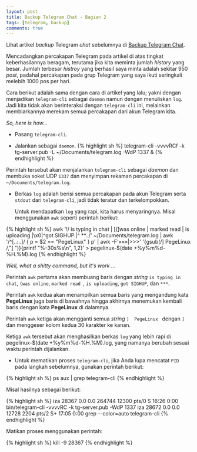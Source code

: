 ```yaml
---
layout: post
title: Backup Telegram Chat - Bagian 2
tags: [telegram, backup]
comments: true
---
```


Lihat artikel *backup* Telegram *chat* sebelumnya di [Backup Telegram Chat](http://rizaumami.github.io/2015/07/09/mencadangkan-percakapan-telegram/).

Mencadangkan percakapan Telegram pada artikel di atas tingkat keberhasilannya beragam, terutama jika kita meminta jumlah *history* yang besar. Jumlah terbesar *histroy* yang berhasil saya minta adalah sekitar 950 *post*, padahal percakapan pada grup Telegram yang saya ikuti seringkali melebih 1000 pos per hari.

Cara berikut adalah sama dengan cara di artikel yang lalu; yakni dengan menjadikan `telegram-cli` sebagai `daemon` namun dengan menuliskan `log`. Jadi kita tidak akan berinteraksi dengan `telegram-cli` ini, melainkan membiarkannya merekam semua percakapan dari akun Telegram kita.

*So, here is how...*

* Pasang `telegram-cli`.

* Jalankan sebagai `daemon`.
{% highlight sh %}
telegram-cli -vvvvRCf -k tg-server.pub -L ~/Documents/telegram.log -WdP 1337 &
{% endhighlight %}

Perintah tersebut akan menjalankan `telegram-cli` sebagai *daemon* dan membuka soket UDP `1337` dan menyimpan rekaman percakapan di `~/Documents/telegram.log`.

* Berkas `log` adalah berisi semua percakapan pada akun Telegram serta `stdout` dari `telegram-cli`, jadi tidak teratur dan terkelompokkan.

  Untuk mendapatkan `log` yang rapi, kita harus menyaringnya. Misal menggunakan `awk` seperti perintah berikut:

{% highlight sh %}
awk '!/ is typing in chat | [(]was online | marked read | is uploading |\x0|^got SIGHUP.|^ \*\*../' ~/Documents/telegram.log | awk '/^\[..:..\]/ { p = $2 == "PegeLinux" } p' | awk -F'»»»|>>>' '{gsub(/]  PegeLinux /,"] ")}{printf "%-30s%s\n", $1,$2}' > pegelinux-$(date +%y%m%d-%H.%M).log
{% endhighlight %}

*Well, what a shitty command, but it's work ...*

Perintah `awk` pertama akan membuang baris dengan *string* `is typing in chat`, `(was online`, `marked read `, `is uploading`, `got SIGHUP`, dan `***`.

Perintah `awk` kedua akan menampilkan semua baris yang mengandung kata **PegeLinux** juga baris di bawahnya hingga akhirnya menemukan kembali baris dengan kata **PegeLinux** di dalamnya.

Perintah `awk` ketiga akan mengganti semua *string* `]  PegeLinux ` dengan `]` dan menggeser kolom kedua 30 karakter ke kanan.

Ketiga `awk` tersebut akan menghasilkan berkas `log` yang lebih rapi di pegelinux-$(date +%y%m%d-%H.%M).log, yang namanya berubah sesuai waktu perintah dijalankan.

* Untuk mematikan proses `telegram-cli`, jika Anda lupa mencatat `PID` pada langkah sebelumnya, gunakan perintah berikut:

{% highlight sh %}
ps aux | grep telegram-cli
{% endhighlight %}

Misal hasilnya sebagai berikut:

{% highlight sh %}
iza      28367  0.0  0.0 264744 12300 pts/0    S    16:26   0:00 bin/telegram-cli -vvvvRC -k tg-server.pub -WdP 1337
iza      28672  0.0  0.0  12728  2204 pts/2    S+   17:05   0:00 grep --color=auto telegram-cli
{% endhighlight %}

Matikan proses menggunakan perintah:

{% highlight sh %}
kill -9 28367
{% endhighlight %}
